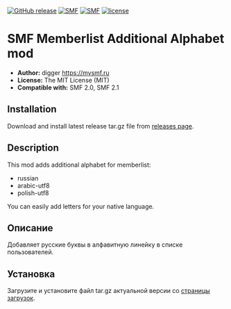[![GitHub release](https://img.shields.io/github/release/realdigger/SMF-Memberlist-Additional-Alphabet.svg)](https://github.com/realdigger/SMF-Memberlist-Additional-Alphabet/releases)
[![SMF](https://img.shields.io/badge/SMF-2.0-blue.svg?style==flat)](https://simplemachines.org)
[![SMF](https://img.shields.io/badge/SMF-2.1-blue.svg?style==flat)](https://simplemachines.org)
[![license](https://img.shields.io/github/license/realdigger/SMF-Memberlist-Additional-Alphabet.svg)](https://github.com/realdigger/SMF-Memberlist-Additional-Alphabet/blob/master/license.txt)

# SMF Memberlist Additional Alphabet mod 
* **Author:** digger https://mysmf.ru
* **License:** The MIT License (MIT)
* **Compatible with:** SMF 2.0, SMF 2.1

## Installation
Download and install latest release tar.gz file from [releases page](https://github.com/realdigger/SMF-Memberlist-Additional-Alphabet/releases).

## Description
This mod adds additional alphabet for memberlist:
* russian
* arabic-utf8
* polish-utf8

You can easily add letters for your native language.

## Описание
Добавляет русские буквы в алфавитную линейку в списке пользователей.

## Установка
Загрузите и установите файл tar.gz актуальной версии со [страницы загрузок](https://github.com/realdigger/SMF-Memberlist-Additional-Alphabet/releases).